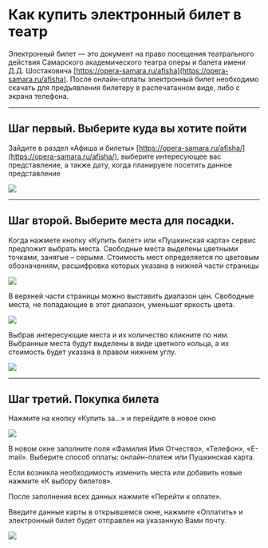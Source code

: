 ﻿# Как купить электронный билет в театр

Электронный билет — это документ на право посещения театрального действия Самарского академического театра оперы и балета имени Д.Д. Шостаковича [https://opera-samara.ru/afisha](https://opera-samara.ru/afisha). После онлайн-оплаты электронный билет необходимо скачать для предъявления билетеру в распечатанном виде, либо с экрана телефона.
***
## Шаг первый. Выберите куда вы хотите пойти

Зайдите в раздел «Афиша и билеты» [https://opera-samara.ru/afisha/](https://opera-samara.ru/afisha/), выберите интересующее вас представление, а также дату, когда планируете посетить данное представление

![](https://github.com/Vlad-426/New/blob/main/Images/Afisha.png)
***

## Шаг второй. Выберите места для посадки.

Когда нажмете кнопку «Купить билет» или «Пушкинская карта» сервис предложит выбрать места. Свободные места выделены цветными точками, занятые – серыми. Стоимость мест определяется по цветовым обозначениям, расшифровка которых указана в нижней части страницы

![](https://github.com/Vlad-426/New/blob/main/Images/Vibor_mesta.png)

В верхней части страницы можно выставить диапазон цен. Свободные места, не попадающие в этот диапазон, уменьшат яркость цвета.

![](https://github.com/Vlad-426/New/blob/main/Images/vibor_zeni.png)

Выбрав интересующие места и их количество кликните по ним. Выбранные места будут выделены в виде цветного кольца, а их стоимость будет указана в правом нижнем углу.

![](https://github.com/Vlad-426/New/blob/main/Images/podtverjdenie.png)
***

## Шаг третий. Покупка билета

Нажмите на кнопку «Купить за…» и перейдите в новое окно

![](https://github.com/Vlad-426/New/blob/main/Images/zpolnenie_dannih.png)

В новом окне заполните поля «Фамилия Имя Отчество», «Телефон», «E-mail». Выберите способ оплаты: онлайн-платеж или Пушкинская карта.

Если возникла необходимость изменить места или добавить новые нажмите «К выбору билетов».

После заполнения всех данных нажмите «Перейти к оплате».

Введите данные карты в открывшемся окне, нажмите «Оплатить» и электронный билет будет отправлен на указанную Вами почту.

![](https://github.com/Vlad-426/New/blob/main/Images/oplata.png)
